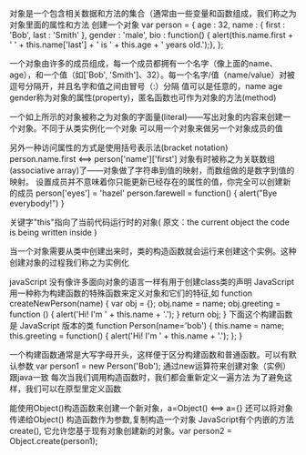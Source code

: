 对象是一个包含相关数据和方法的集合（通常由一些变量和函数组成，我们称之为对象里面的属性和方法
创建一个对象
var person = {
  age : 32,
  name : { first : 'Bob', last : 'Smith' },
  gender : 'male',
  bio : function() {
    alert(this.name.first + ' ' + this.name['last'] + ' is ' + this.age + ' years old.');},
};

一个对象由许多的成员组成，每一个成员都拥有一个名字（像上面的name、age），和一个值（如['Bob', 'Smith']、32）。每一个名字/值（name/value）对被逗号分隔开，并且名字和值之间由冒号（:）分隔
值可以是任意的，name age gender称为对象的属性(property)，匿名函数也可作为对象的方法(method)

一个如上所示的对象被称之为对象的字面量(literal)——写出对象的内容来创建一个对象。不同于从类实例化一个对象
可以用一个对象来做另一个对象成员的值

另外一种访问属性的方式是使用括号表示法(bracket notation)  person.name.first <==> person['name']['first']
对象有时被称之为关联数组(associative array)了——对象做了字符串到值的映射，而数组做的是数字到值的映射。
设置成员并不意味着你只能更新已经存在的属性的值，你完全可以创建新的成员
person['eyes'] = 'hazel'
person.farewell = function() { alert("Bye everybody!") }

关键字"this"指向了当前代码运行时的对象( 原文：the current object the code is being written inside )

当一个对象需要从类中创建出来时，类的构造函数就会运行来创建这个实例。这种创建对象的过程我们称之为实例化

javaScript 没有像许多面向对象的语言一样有用于创建class类的声明
JavaScript 用一种称为构建函数的特殊函数来定义对象和它们的特征,如
function createNewPerson(name) {
  var obj = {};
  obj.name = name;
  obj.greeting = function () {
    alert('Hi! I\'m ' + this.name + '.');
  }
  return obj;
}
下面这个构建函数是 JavaScript 版本的类
function Person(name='bob') {
  this.name = name;
  this.greeting = function() {
    alert('Hi! I\'m ' + this.name + '.');
  };
}

 一个构建函数通常是大写字母开头，这样便于区分构建函数和普通函数。可以有默认参数
 var person1 = new Person('Bob'); 通过new运算符来创建对象（实例）跟java一致
 每次当我们调用构造函数时，我们都会重新定义一遍方法 为了避免这样，我们可以在原型里定义函数

能使用Object()构造函数来创建一个新对象，a=Object() <==> a={}
还可以将对象传递给Object() 构造函数作为参数,复制构造一个对象
JavaScript有个内嵌的方法create(), 它允许您基于现有对象创建新的对象。var person2 = Object.create(person1);